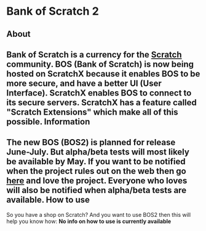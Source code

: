 Bank of Scratch 2
=====
About
-----
Bank of Scratch is a currency for the [Scratch](https://scratch.mit.edu/ "Scratch") community. BOS (Bank of Scratch) is now being hosted on ScratchX because it enables BOS to be more secure, and have a better UI (User Interface). ScratchX enables BOS to connect to its secure servers. ScratchX has a feature called "Scratch Extensions" which make all of this possible.
Information
-----
The new BOS (BOS2) is planned for release June-July. But alpha/beta tests will most likely be available by May. If you want to be notified when the project rules out on the web then go [here](https://scratch.mit.edu/projects/156515076/ "here") and love the project. Everyone who loves will also be notified when alpha/beta tests are available.
How to use
-----
So you have a shop on Scratch? And you want to use BOS2 then this will help you know how: **No info on how to use is currently available**
